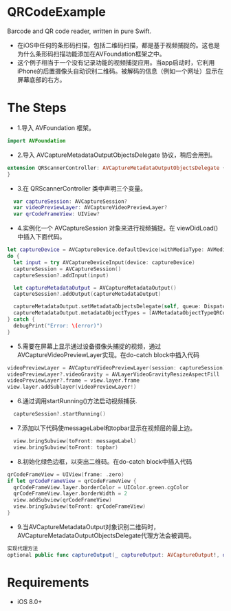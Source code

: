 # QRCodeExample
Barcode and QR code reader, written in pure Swift.

* 在iOS中任何的条形码扫描，包括二维码扫描，都是基于视频捕捉的。这也是为什么条形码扫描功能添加在AVFoundation框架之中。
* 这个例子相当于一个没有记录功能的视频捕捉应用。当app启动时，它利用iPhone的后置摄像头自动识别二维码。被解码的信息（例如一个网址）显示在屏幕底部的右方。

# The Steps

* 1.导入 AVFoundation 框架。
```swift
import AVFoundation
```
* 2.导入 AVCaptureMetadataOutputObjectsDelegate 协议，稍后会用到。
```swift
extension QRScannerController: AVCaptureMetadataOutputObjectsDelegate {
}
```
* 3.在 QRScannerController 类中声明三个变量。
```swift
  var captureSession: AVCaptureSession?
  var videoPreviewLayer: AVCaptureVideoPreviewLayer?
  var qrCodeFrameView: UIView?
```
* 4.实例化一个 AVCaptureSession 对象来进行视频捕捉。在 viewDidLoad() 中插入下面代码。
```swift
let captureDevice = AVCaptureDevice.defaultDevice(withMediaType: AVMediaTypeVideo)
do {
  let input = try AVCaptureDeviceInput(device: captureDevice)
  captureSession = AVCaptureSession()
  captureSession?.addInput(input)

  let captureMetadataOutput = AVCaptureMetadataOutput()
  captureSession?.addOutput(captureMetadataOutput)

  captureMetadataOutput.setMetadataObjectsDelegate(self, queue: DispatchQueue.main)
  captureMetadataOutput.metadataObjectTypes = [AVMetadataObjectTypeQRCode]
} catch {
  debugPrint("Error: \(error)")
}
```
* 5.需要在屏幕上显示通过设备摄像头捕捉的视频，通过AVCaptureVideoPreviewLayer实现。在do-catch block中插入代码
```swift
videoPreviewLayer = AVCaptureVideoPreviewLayer(session: captureSession)
videoPreviewLayer?.videoGravity = AVLayerVideoGravityResizeAspectFill
videoPreviewLayer?.frame = view.layer.frame
view.layer.addSublayer(videoPreviewLayer!)
```
* 6.通过调用startRunning()方法启动视频捕获.
```swift
  captureSession?.startRunning()
```
* 7.添加以下代码使messageLabel和topbar显示在视频层的最上边。
```swift
  view.bringSubview(toFront: messageLabel)
  view.bringSubview(toFront: topbar)
```
* 8.初始化绿色边框，以突出二维码。在do-catch block中插入代码
```swift
qrCodeFrameView = UIView(frame: .zero)
if let qrCodeFrameView = qrCodeFrameView {
  qrCodeFrameView.layer.borderColor = UIColor.green.cgColor
  qrCodeFrameView.layer.borderWidth = 2
  view.addSubview(qrCodeFrameView)
  view.bringSubview(toFront: qrCodeFrameView)
}
```
* 9.当AVCaptureMetadataOutput对象识别二维码时，AVCaptureMetadataOutputObjectsDelegate代理方法会被调用。
```swift
实现代理方法
optional public func captureOutput(_ captureOutput: AVCaptureOutput!, didOutputMetadataObjects metadataObjects: [Any]!, from connection: AVCaptureConnection!)
```


# Requirements

* iOS 8.0+
